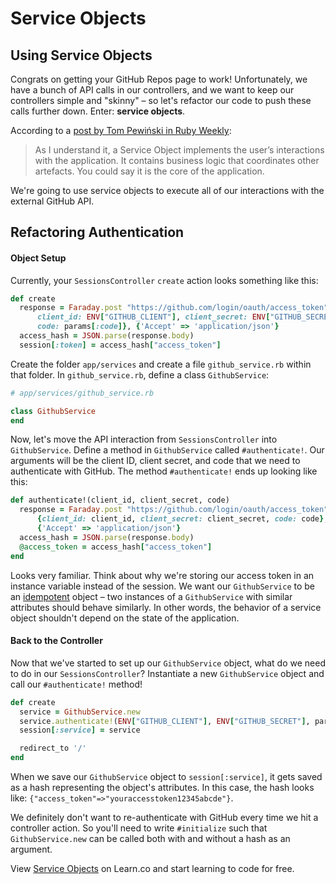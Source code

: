 # Service Objects

## Using Service Objects

Congrats on getting your GitHub Repos page to work! Unfortunately, we have a bunch of API calls in our controllers, and we want to keep our controllers simple and "skinny" – so let's refactor our code to push these calls further down. Enter: __service objects__.

According to a [post by Tom Pewiński in Ruby Weekly](https://netguru.co/blog/service-objects-in-rails-will-help):

> As I understand it, a Service Object implements the user’s interactions with the application. It contains business logic that coordinates other artefacts. You could say it is the core of the application.

We're going to use service objects to execute all of our interactions with the external GitHub API.

## Refactoring Authentication

#### Object Setup

Currently, your `SessionsController` `create` action looks something like this:

```ruby
def create
  response = Faraday.post "https://github.com/login/oauth/access_token",
      client_id: ENV["GITHUB_CLIENT"], client_secret: ENV["GITHUB_SECRET"],
      code: params[:code]}, {'Accept' => 'application/json'}
  access_hash = JSON.parse(response.body)
  session[:token] = access_hash["access_token"]
```

Create the folder `app/services` and create a file `github_service.rb` within that folder. In `github_service.rb`, define a class `GithubService`:

```ruby
# app/services/github_service.rb

class GithubService
end
```

Now, let's move the API interaction from `SessionsController` into `GithubService`. Define a method in `GithubService` called `#authenticate!`. Our arguments will be the client ID, client secret, and code that we need to authenticate with GitHub. The method `#authenticate!` ends up looking like this:

```ruby
def authenticate!(client_id, client_secret, code)
  response = Faraday.post "https://github.com/login/oauth/access_token",
      {client_id: client_id, client_secret: client_secret, code: code},
      {'Accept' => 'application/json'}
  access_hash = JSON.parse(response.body)
  @access_token = access_hash["access_token"]
end
```

Looks very familiar. Think about why we're storing our access token in an instance variable instead of the session. We want our `GithubService` to be an [idempotent](https://en.wikipedia.org/wiki/Idempotence) object – two instances of a `GithubService` with similar attributes should behave similarly. In other words, the behavior of a service object shouldn't depend on the state of the application.

#### Back to the Controller

Now that we've started to set up our `GithubService` object, what do we need to do in our `SessionsController`? Instantiate a new `GithubService` object and call our `#authenticate!` method!

```ruby
def create
  service = GithubService.new
  service.authenticate!(ENV["GITHUB_CLIENT"], ENV["GITHUB_SECRET"], params[:code])
  session[:service] = service

  redirect_to '/'
end
```

When we save our `GithubService` object to `session[:service]`, it gets saved as a hash representing the object's attributes. In this case, the hash looks like: `{"access_token"=>"youraccesstoken12345abcde"}`.

We definitely don't want to re-authenticate with GitHub every time we hit a controller action. So you'll need to write `#initialize` such that `GithubService.new` can be called both with and without a hash as an argument.
<p data-visibility='hidden'>View <a href='https://learn.co/lessons/web-service-objects-readme' title='Service Objects'>Service Objects</a> on Learn.co and start learning to code for free.</p>

